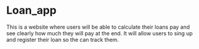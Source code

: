 # Loan_app
This is a website where users will be able to calculate their loans pay and see clearly how much they will pay at the end. It will allow users to sing up and register their loan so the can track them. 
